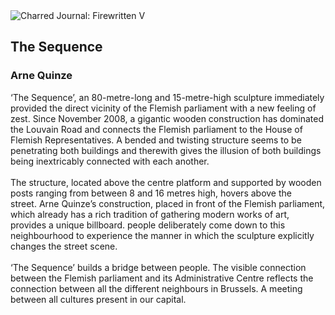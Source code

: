 <div class="artwork-of-the-day">
  <div class="container">
    <div class="img-wrapper">
      <img
        src="https://uploads8.wikiart.org/00244/images/arne-quinze/sequbynightlores.jpg!Large.jpg"
        alt="Charred Journal: Firewritten V" />
    </div>
    <div class="artwork-detail">
      <div class="artwork-origin"> 
        <h2 class="artwork-name">The Sequence</h2>
        <h3 class="artist">
          Arne Quinze
        </h3>
      </div>
      <p class="description">
        <span class="artwork-description-text ng-binding" ng-bind-html="viewModel.ArtworkOfTheDay.Description | unsafe">‘The Sequence’, an 80-metre-long and 15-metre-high sculpture immediately provided the direct vicinity of the Flemish parliament with a new feeling of zest. Since November 2008, a gigantic wooden construction has dominated the Louvain Road and connects the Flemish parliament to the House of Flemish Representatives. A bended and twisting structure seems to be penetrating both buildings and therewith gives the illusion of both buildings being inextricably connected with each another.<br><br>The structure, located above the centre platform and supported by wooden posts ranging from between 8 and 16 metres high, hovers above the<br>street. Arne Quinze’s construction, placed in front of the Flemish parliament, which already has a rich tradition of gathering modern works of art, provides a unique billboard. people deliberately come down to this neighbourhood to experience the manner in which the sculpture explicitly changes the street scene.<br><br>‘The Sequence’ builds a bridge between people. The visible connection between the Flemish parliament and its Administrative Centre reflects the connection between all the different neighbours in Brussels. A meeting between all cultures present in our capital.</span>
                        <div class="text-shadow-container" ng-show="showShadow" style=""></div>
      </p>
    </div>
  </div>

</div>
